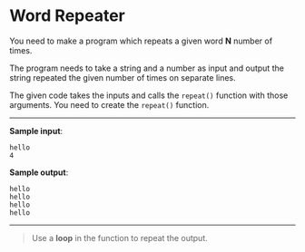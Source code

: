# Word Repeater

You need to make a program which repeats a given word **N** number of times.

The program needs to take a string and a number as input and output the string repeated the given number of times on separate lines.

The given code takes the inputs and calls the `repeat()` function with those arguments.
You need to create the `repeat()` function.

---

**Sample input**:
```
hello
4
```

**Sample output**:
```
hello
hello
hello
hello
```

---

>Use a **loop** in the function to repeat the output.
